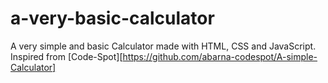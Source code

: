 # a-very-basic-calculator
A very simple and basic Calculator made with HTML, CSS and JavaScript.
Inspired from [Code-Spot][https://github.com/abarna-codespot/A-simple-Calculator]
